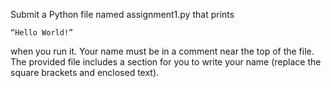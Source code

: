 Submit a Python file named assignment1.py that prints 
```
“Hello World!”
```
when you run it. Your name must be in a comment near the top of the file. The provided file includes a section for you to write your name (replace the square brackets and enclosed text).
